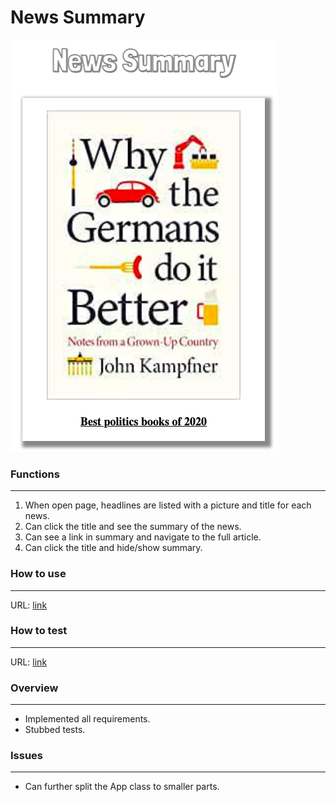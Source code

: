 # News Summary

![news](/docs/images/news-summary.png)

### Functions
-------

1. When open page, headlines are listed with a picture and title for each news.
2. Can click the title and see the summary of the news.
3. Can see a link in summary and navigate to the full article.
4. Can click the title and hide/show summary.

### How to use
-------
URL: <a href="https://shacheng.co.uk/news-summary-challenge/" target="_blank">link<a>

### How to test
-------
URL: <a href="https://shacheng.co.uk/news-summary-challenge/test.html" target="_blank">link<a>

### Overview
-------
- Implemented all requirements.
- Stubbed tests.

### Issues
-------
- Can further split the App class to smaller parts.

